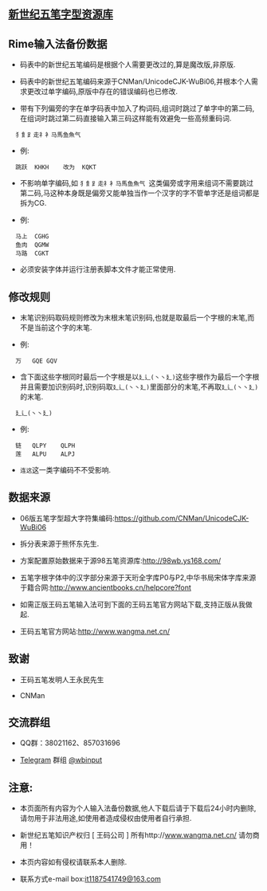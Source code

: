 ## [新世纪五笔字型资源库](https://06wb.github.io/)


## Rime输入法备份数据


  * 码表中的新世纪五笔编码是根据个人需要更改过的,算是魔改版,非原版.

  * 码表中的新世纪五笔编码来源于CNMan/UnicodeCJK-WuBi06,并根本个人需求更改过单字编码,原版中存在的错误编码也已修改.

  * 带有下列偏旁的字在单字码表中加入了构词码,组词时跳过了单字中的第二码,在组词时跳过第二码直接输入第三码这样能有效避免一些高频重码词.

  ```
    犭飠⻊走礻衤马馬鱼魚气
  ```

  * 例:

  ```
    跳跃	KHKH	改为	KQKT
  ```

  * 不影响单字编码,如 ```犭飠⻊走礻衤马馬鱼魚气 ```这类偏旁或字用来组词不需要跳过第二码,马这种本身既是偏旁又能单独当作一个汉字的字不管单字还是组词都是拆为CG.

  * 例:

  ```
    马上	CGHG
    鱼肉	QGMW
    马路	CGKT
  ```

  * 必须安装字体并运行注册表脚本文件才能正常使用.


## 修改规则

  * 末笔识别码取码规则修改为末根末笔识别码,也就是取最后一个字根的末笔,而不是当前这个字的末笔.

  * 例:

  ```
    万	GQE	GQV
  ```

  * 含下面这些字根同时最后一个字根是以```廴辶(丶丶廴)```这些字根作为最后一个字根并且需要加识别码时,识别码取```廴辶(丶丶廴)```里面部分的末笔,不再取```廴辶(丶丶廴)```的末笔.

  ```
    廴辶(丶丶廴)
  ```

  * 例:

  ```
    链	QLPY	QLPH
    莲	ALPU	ALPJ
  ```

  * ```连这```这一类字编码不不受影响.


## 数据来源

  * 06版五笔字型超大字符集编码:https://github.com/CNMan/UnicodeCJK-WuBi06

  * 拆分表来源于熊怀东先生.

  * 方案配置原始数据来于源98五笔资源库:http://98wb.ys168.com/

  *  五笔字根字体中的汉字部分来源于天珩全字库P0与P2,中华书局宋体字库来源于籍合网:http://www.ancientbooks.cn/helpcore?font

  * 如需正版王码五笔输入法可到下面的王码五笔官方网站下载,支持正版从我做起.

  * 王码五笔官方网站:http://www.wangma.net.cn/


  ## 致谢

  * 王码五笔发明人王永民先生

  * CNMan


## 交流群组

  * QQ群：38021162、857031696

  * [Telegram](https://telegram.org/) 群组 [@wbinput](https://t.me/wbinput)


## 注意:

  * 本页面所有内容为个人输入法备份数据,他人下载后请于下载后24小时内删除,请勿用于非法用途,如使用者造成侵权由使用者自行承担.

  * 新世纪五笔知识产权归 [ 王码公司 ] 所有http://www.wangma.net.cn/ 请勿商用！

  * 本页内容如有侵权请联系本人删除.

  * 联系方式e-mail box:it1187541749@163.com
